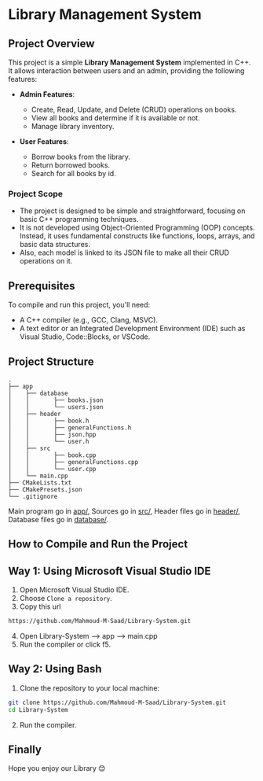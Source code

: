 # Library Management System

## Project Overview

This project is a simple **Library Management System** implemented in C++. It allows interaction between users and an admin, providing the following features:

- **Admin Features**:
  - Create, Read, Update, and Delete (CRUD) operations on books.
  - View all books and determine if it is available or not.
  - Manage library inventory.

- **User Features**:
  - Borrow books from the library.
  - Return borrowed books.
  - Search for all books by id.

### Project Scope

- The project is designed to be simple and straightforward, focusing on basic C++ programming techniques.
- It is not developed using Object-Oriented Programming (OOP) concepts. Instead, it uses fundamental constructs like functions, loops, arrays, and basic data structures.
- Also, each model is linked to its JSON file to make all their CRUD operations on it.

## Prerequisites

To compile and run this project, you'll need:

- A C++ compiler (e.g., GCC, Clang, MSVC).
- A text editor or an Integrated Development Environment (IDE) such as Visual Studio, Code::Blocks, or VSCode.

## Project Structure
``` text
.
├── app
│    ├── database
│    │       ├── books.json
│    │       └── users.json
│    ├── header
│    │       ├── book.h
│    │       ├── generalFunctions.h
│    │       ├── json.hpp
│    │       └── user.h
│    ├── src
│    │       ├── book.cpp
│    │       ├── generalFunctions.cpp
│    │       └── user.cpp
│    └── main.cpp
├── CMakeLists.txt
├── CMakePresets.json
└── .gitignore

```

Main program go in [app/](app),
Sources go in [src/](app/src),
Header files go in [header/](app/header), 
Database files go in [database/](app/database).

## How to Compile and Run the Project

## Way 1: Using Microsoft Visual Studio IDE 

  1. Open Microsoft Visual Studio IDE.
  2. Choose `Clone a repository`.
  3. Copy this url
  ```bash
  https://github.com/Mahmoud-M-Saad/Library-System.git
  ```
  4. Open Library-System --> app --> main.cpp
  5. Run the compiler or click f5. 

## Way 2: Using Bash 

  1. Clone the repository to your local machine:

  ```bash
  git clone https://github.com/Mahmoud-M-Saad/Library-System.git
  cd Library-System
  ```

  2. Run the compiler.

## Finally

Hope you enjoy our Library 😊
